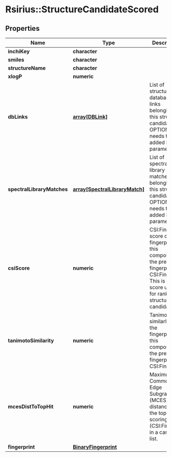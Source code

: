 # Rsirius::StructureCandidateScored


## Properties
Name | Type | Description | Notes
------------ | ------------- | ------------- | -------------
**inchiKey** | **character** |  | [optional] 
**smiles** | **character** |  | [optional] 
**structureName** | **character** |  | [optional] 
**xlogP** | **numeric** |  | [optional] 
**dbLinks** | [**array[DBLink]**](DBLink.md) | List of structure database links belonging to this structure candidate  OPTIONAL: needs to be added by parameter | [optional] 
**spectralLibraryMatches** | [**array[SpectralLibraryMatch]**](SpectralLibraryMatch.md) | List of spectral library matches belonging to this structure candidate  OPTIONAL: needs to be added by parameter | [optional] 
**csiScore** | **numeric** | CSI:FingerID score of the fingerprint of this compound to the predicted fingerprint of CSI:FingerID  This is the score used for ranking structure candidates | [optional] 
**tanimotoSimilarity** | **numeric** | Tanimoto similarly of the fingerprint of this compound to the predicted fingerprint of CSI:FingerID | [optional] 
**mcesDistToTopHit** | **numeric** | Maximum Common Edge Subgraph (MCES) distance to the top scoring hit (CSI:FingerID) in a candidate list. | [optional] 
**fingerprint** | [**BinaryFingerprint**](BinaryFingerprint.md) |  | [optional] 


